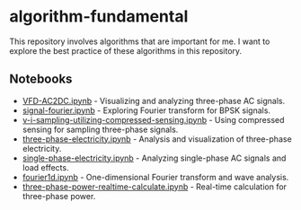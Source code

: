 # algorithm-fundamental

This repository involves algorithms that are important for me. I want to explore the best practice of these algorithms in this repository.

## Notebooks

- [VFD-AC2DC.ipynb](VFD-AC2DC.ipynb) - Visualizing and analyzing three-phase AC signals.
- [signal-fourier.ipynb](signal-fourier.ipynb) - Exploring Fourier transform for BPSK signals.
- [v-i-sampling-utilizing-compressed-sensing.ipynb](v-i-sampling-utilizing-compressed-sensing.ipynb) - Using compressed sensing for sampling three-phase signals.
- [three-phase-electricity.ipynb](three-phase-electricity.ipynb) - Analysis and visualization of three-phase electricity.
- [single-phase-electricity.ipynb](single-phase-electricity.ipynb) - Analyzing single-phase AC signals and load effects.
- [fourier1d.ipynb](fourier1d.ipynb) - One-dimensional Fourier transform and wave analysis.
- [three-phase-power-realtime-calculate.ipynb](three-phase-power-realtime-calculate.ipynb) - Real-time calculation for three-phase power.

